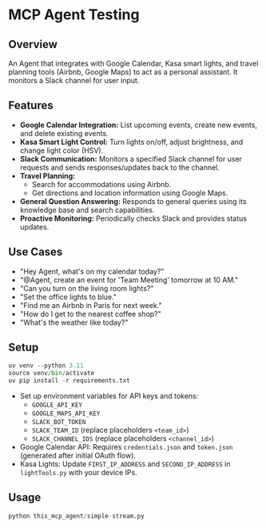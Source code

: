 # MCP Agent Testing

## Overview
An Agent that integrates with Google Calendar, Kasa smart lights, and travel planning tools (Airbnb, Google Maps) to act as a personal assistant. It monitors a Slack channel for user input.

## Features
*   **Google Calendar Integration:** List upcoming events, create new events, and delete existing events.
*   **Kasa Smart Light Control:** Turn lights on/off, adjust brightness, and change light color (HSV).
*   **Slack Communication:** Monitors a specified Slack channel for user requests and sends responses/updates back to the channel.
*   **Travel Planning:**
    *   Search for accommodations using Airbnb.
    *   Get directions and location information using Google Maps.
*   **General Question Answering:** Responds to general queries using its knowledge base and search capabilities.
*   **Proactive Monitoring:** Periodically checks Slack and provides status updates.

## Use Cases
*   "Hey Agent, what's on my calendar today?"
*   "@Agent, create an event for 'Team Meeting' tomorrow at 10 AM."
*   "Can you turn on the living room lights?"
*   "Set the office lights to blue."
*   "Find me an Airbnb in Paris for next week."
*   "How do I get to the nearest coffee shop?"
*   "What's the weather like today?"

## Setup
```python
uv venv --python 3.11
source venv/bin/activate
uv pip install -r requirements.txt
```
*   Set up environment variables for API keys and tokens:
    *   `GOOGLE_API_KEY`
    *   `GOOGLE_MAPS_API_KEY`
    *   `SLACK_BOT_TOKEN`
    *   `SLACK_TEAM_ID` (replace placeholders `<team_id>`)
    *   `SLACK_CHANNEL_IDS` (replace placeholders `<channel_id>`)
*   Google Calendar API: Requires `credentials.json` and `token.json` (generated after initial OAuth flow).
*   Kasa Lights: Update `FIRST_IP_ADDRESS` and `SECOND_IP_ADDRESS` in `lightTools.py` with your device IPs.

## Usage
```python
python this_mcp_agent/simple-stream.py
```
